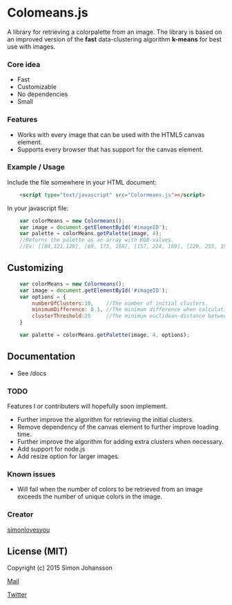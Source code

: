 # Colomeans.js 
A library for retrieving a colorpalette from an image. The library is based on an improved version of the **fast** data-clustering algorithm **k-means** for best use with images.

### Core idea
- Fast
- Customizable
- No dependencies
- Small

### Features
- Works with every image that can be used with the HTML5 canvas element.
- Supports every browser that has support for the canvas element.

### Example / Usage
Include the file somewhere in your HTML document:

```html
	<script type="text/javascript" src="Colormeans.js"></script>
```
In your javascript file:

```javascript
	var colorMeans = new Colormeans();
	var image = document.getElementById('#imageID');
	var palette = colorMeans.getPalette(image, 4);
	//Returns the palette as an array with RGB-values.
	//Ex: [[84,121,128], [69, 173, 168], [157, 224, 169], [229, 255, 194]]
```

## Customizing
```javascript
	var colorMeans = new Colormeans();
	var image = document.getElementById('#imageID');
	var options = {
		numberOfClusters:10, 	//The number of initial clusters.
		minimumDifference: 0.1,	//The minimum difference when calculating centerpoints
		clusterThreshold:25		//The minimum euclidean-distance between initial clusters.
	}

	var palette = colorMeans.getPalette(image, 4, options);
```


## Documentation
- See /docs

### TODO
Features I or contributers will hopefully soon implement.

- Further improve the algorithm for retrieving the initial clusters.
- Remove dependency of the canvas element to further improve loading time.
- Further improve the algorithm for adding extra clusters when necessary.
- Add support for node.js
- Add resize option for larger images.

### Known issues
- Will fail when the number of colors to be retrieved from an image exceeds the number of unique colors in the image.


### Creator
[simonlovesyou](https://github.com/simonlovesyou)


## License (MIT)

Copyright (c) 2015 Simon Johansson 

[Mail](SimonLJohansson92@gmail.com)

[Twitter](https://twitter.com/simonjohansosn)